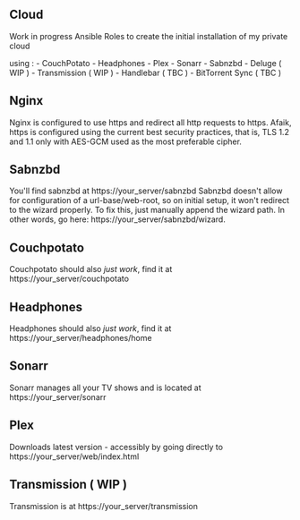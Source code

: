 Cloud
-----

Work in progress Ansible Roles to create the initial installation of my private cloud

using :
	- CouchPotato
	- Headphones
	- Plex
	- Sonarr
	- Sabnzbd
	- Deluge ( WIP )
	- Transmission ( WIP )
	- Handlebar ( TBC )
	- BitTorrent Sync ( TBC )


Nginx
-----

Nginx is configured to use https and redirect all http requests to https.
Afaik, https is configured using the current best security practices,
that is, TLS 1.2 and 1.1 only with AES-GCM used as the most preferable cipher.


Sabnzbd
-------

You'll find sabnzbd at https://your_server/sabnzbd
Sabnzbd doesn't allow for configuration of a url-base/web-root, so on initial setup,
it won't redirect to the wizard properly. To fix this, just manually append the wizard path.
In other words, go here: https://your_server/sabnzbd/wizard.


Couchpotato
-----------

Couchpotato should also *just work*, find it at https://your_server/couchpotato


Headphones
-----------

Headphones should also *just work*, find it at https://your_server/headphones/home

 
Sonarr
------------

Sonarr manages all your TV shows and is located at https://your_server/sonarr


Plex
----

Downloads latest version - accessibly by going directly to https://your_server/web/index.html


Transmission ( WIP )
------------

Transmission is at https://your_server/transmission


